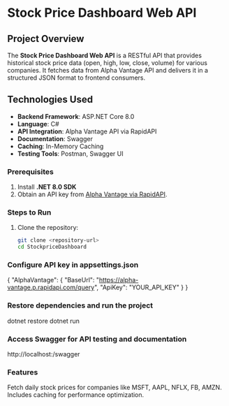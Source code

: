 
# **Stock Price Dashboard Web API**

## **Project Overview**
The **Stock Price Dashboard Web API** is a RESTful API that provides historical stock price data (open, high, low, close, volume) for various companies. It fetches data from Alpha Vantage API and delivers it in a structured JSON format to frontend consumers.

## **Technologies Used**
- **Backend Framework**: ASP.NET Core 8.0
- **Language**: C#
- **API Integration**: Alpha Vantage API via RapidAPI
- **Documentation**: Swagger
- **Caching**: In-Memory Caching
- **Testing Tools**: Postman, Swagger UI

### **Prerequisites**
1. Install **.NET 8.0 SDK**
2. Obtain an API key from [Alpha Vantage via RapidAPI](https://rapidapi.com/).

### **Steps to Run**
1. Clone the repository:
   ```bash
   git clone <repository-url>
   cd StockpriceDashboard

### **Configure API key in appsettings.json**
{
  "AlphaVantage": {
    "BaseUrl": "https://alpha-vantage.p.rapidapi.com/query",
    "ApiKey": "YOUR_API_KEY"
  }
}

###  **Restore dependencies and run the project**
dotnet restore
dotnet run


### **Access Swagger for API testing and documentation**
http://localhost:<port>/swagger

### **Features**
Fetch daily stock prices for companies like MSFT, AAPL, NFLX, FB, AMZN.
Includes caching for performance optimization.
